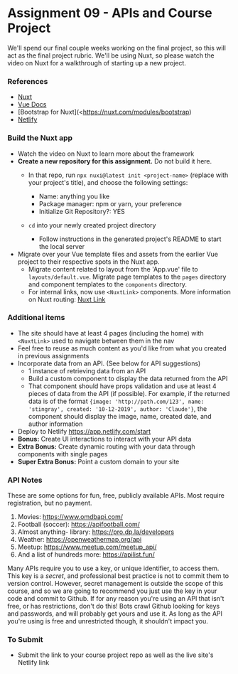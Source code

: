 # Assignment 09 - APIs and Course Project

We'll spend our final couple weeks working on the final project, so this will act as the final project rubric. We'll be using Nuxt, so please watch the video on Nuxt for a walkthrough of starting up a new project.

### References

- [Nuxt](https://nuxt.com/docs/getting-started/introduction)
- [Vue Docs](https://vuejs.org/guide)
- [Bootstrap for Nuxt](<https://nuxt.com/modules/bootstrap)
- [Netlify](https://www.netlify.com/)

### Build the Nuxt app

- Watch the video on Nuxt to learn more about the framework
- **Create a new repository for this assignment.** Do not build it here.
  - In that repo, run `npx nuxi@latest init <project-name>` (replace <project-name> with your project's title), and choose the following settings:
    - Name: anything you like
    - Package manager: npm or yarn, your preference
    - Initialize Git Repository?: YES
  
  - `cd` into your newly created project directory
    - Follow instructions in the generated project's README to start the local server
- Migrate over your Vue template files and assets from the earlier Vue project to their respective spots in the Nuxt app.
  - Migrate content related to layout from the 'App.vue' file to `layouts/default.vue`. Migrate page templates to the `pages` directory and component templates to the `components` directory. 
  - For internal links, now use `<NuxtLink>` components. More information on Nuxt routing: [Nuxt Link](https://nuxt.com/docs/api/components/nuxt-link)

### Additional items

- The site should have at least 4 pages (including the home) with `<NuxtLink>` used to navigate between them in the nav
- Feel free to reuse as much content as you'd like from what you created in previous assignments
- Incorporate data from an API. (See below for API suggestions)
  - 1 instance of retrieving data from an API
  - Build a custom component to display the data returned from the API
  - That component should have props validation and use at least 4 pieces of data from the API (if possible). For example, if the returned data is of the format `{image: 'http://path.com/123', name: 'stingray', created: '10-12-2019', author: 'Claude'}`, the component should display the image, name, created date, and author information
- Deploy to Netlify <https://app.netlify.com/start>
- **Bonus:**  Create UI interactions to interact with your API data
- **Extra Bonus:**  Create dynamic routing with your data through components with single pages
- **Super Extra Bonus:** Point a custom domain to your site

### API Notes

These are some options for fun, free, publicly available APIs. Most require registration, but no payment.

1. Movies: <https://www.omdbapi.com/>
2. Football (soccer): <https://apifootball.com/>
3. Almost anything- library: <https://pro.dp.la/developers>
4. Weather: <https://openweathermap.org/api>
5. Meetup: <https://www.meetup.com/meetup_api/>
6. And a list of hundreds more: <https://apilist.fun/>

Many APIs require you to use a key, or unique identifier, to access them. This key is a *secret*, and professional best practice is not to commit them to version control. However, secret management is outside the scope of this course, and so we are going to recommend you just use the key in your code and commit to Github. If for any reason you're using an API that isn't free, or has restrictions, don't do this! Bots crawl Github looking for keys and passwords, and will probably get yours and use it. As long as the API you're using is free and unrestricted though, it shouldn't impact you.

### To Submit

- Submit the link to your course project repo as well as the live site's Netlify link
